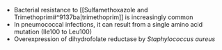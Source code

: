 - Bacterial resistance to [[Sulfamethoxazole and Trimethoprim#^9137ba|trimethoprim]] is increasingly common
- In pneumococcal infections, it can result from a single amino acid mutation (Ile100 to Leu100)
- Overexpression of dihydrofolate reductase by *Staphylococcus aureus*